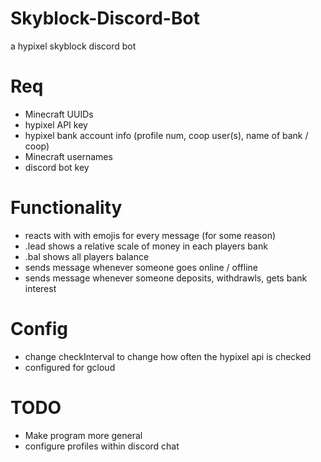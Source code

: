 # Skyblock-Discord-Bot
a hypixel skyblock discord bot

# Req
- Minecraft UUIDs
- hypixel API key
- hypixel bank account info (profile num, coop user(s), name of bank / coop)
- Minecraft usernames
- discord bot key

# Functionality
- reacts with with emojis for every message (for some reason)
- .lead shows a relative scale of money in each players bank
- .bal shows all players balance
- sends message whenever someone goes online / offline
- sends message whenever someone deposits, withdrawls, gets bank interest

# Config
- change checkInterval to change how often the hypixel api is checked
- configured for gcloud

# TODO
- Make program more general
- configure profiles within discord chat

